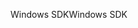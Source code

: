 <span data-ttu-id="ac524-101">Windows SDK</span><span class="sxs-lookup"><span data-stu-id="ac524-101">Windows SDK</span></span>
